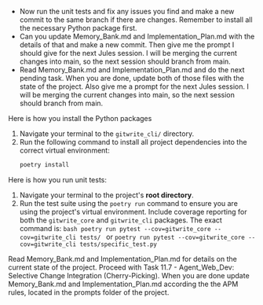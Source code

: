 - Now run the unit tests and fix any issues you find and make a new commit to the same branch if there are changes. Remember to install all the necessary Python package first.
- Can you update Memory_Bank.md and Implementation_Plan.md with the details of that and make a new commit. Then give me the prompt I should give for the next Jules session. I will be merging the current changes into main, so the next session should branch from main.
- Read Memory_Bank.md and Implementation_Plan.md and do the next pending task. When you are done, update both of those files with the state of the project. Also give me a prompt for the next Jules session. I will be merging the current changes into main, so the next session should branch from main.


Here is how you install the Python packages
  1.  Navigate your terminal to the `gitwrite_cli/` directory.
  2.  Run the following command to install all project dependencies into the correct virtual environment:
      ```bash
      poetry install
      ```

Here is how you run unit tests:
  1.  Navigate your terminal to the project's **root directory**.
  2.  Run the test suite using the `poetry run` command to ensure you are using the project's virtual environment. Include coverage reporting for both the `gitwrite_core` and `gitwrite_cli` packages. The exact command is:
    ```bash
    poetry run pytest --cov=gitwrite_core --cov=gitwrite_cli tests/
    ```
    or `poetry run pytest --cov=gitwrite_core --cov=gitwrite_cli tests/specific_test.py`


Read Memory_Bank.md and Implementation_Plan.md for details on the current state of the project.
Proceed with Task 11.7 - Agent_Web_Dev: Selective Change Integration (Cherry-Picking).
When you are done update Memory_Bank.md and Implementation_Plan.md according the the APM rules, located in the prompts folder of the project.